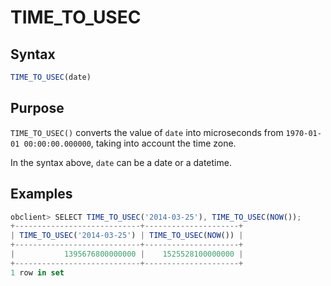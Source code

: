 # TIME_TO_USEC

## Syntax

```javascript
TIME_TO_USEC(date)
```

## Purpose

`TIME_TO_USEC()` converts the value of `date` into microseconds from `1970-01-01 00:00:00.000000`, taking into account the time zone.

In the syntax above, `date` can be a date or a datetime.

## Examples

```javascript
obclient> SELECT TIME_TO_USEC('2014-03-25'), TIME_TO_USEC(NOW());
+----------------------------+---------------------+
| TIME_TO_USEC('2014-03-25') | TIME_TO_USEC(NOW()) |
+----------------------------+---------------------+
|           1395676800000000 |    1525528100000000 |
+----------------------------+---------------------+
1 row in set
```
